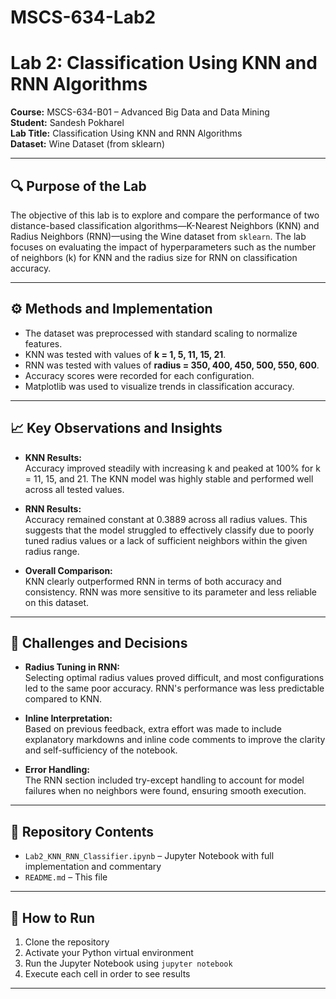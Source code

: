 # MSCS-634-Lab2

# Lab 2: Classification Using KNN and RNN Algorithms

**Course:** MSCS-634-B01 – Advanced Big Data and Data Mining  
**Student:** Sandesh Pokharel  
**Lab Title:** Classification Using KNN and RNN Algorithms  
**Dataset:** Wine Dataset (from sklearn)

---

## 🔍 Purpose of the Lab

The objective of this lab is to explore and compare the performance of two distance-based classification algorithms—K-Nearest Neighbors (KNN) and Radius Neighbors (RNN)—using the Wine dataset from `sklearn`. The lab focuses on evaluating the impact of hyperparameters such as the number of neighbors (k) for KNN and the radius size for RNN on classification accuracy.

---

## ⚙️ Methods and Implementation

- The dataset was preprocessed with standard scaling to normalize features.
- KNN was tested with values of **k = 1, 5, 11, 15, 21**.
- RNN was tested with values of **radius = 350, 400, 450, 500, 550, 600**.
- Accuracy scores were recorded for each configuration.
- Matplotlib was used to visualize trends in classification accuracy.

---

## 📈 Key Observations and Insights

- **KNN Results:**  
  Accuracy improved steadily with increasing k and peaked at 100% for k = 11, 15, and 21. The KNN model was highly stable and performed well across all tested values.

- **RNN Results:**  
  Accuracy remained constant at 0.3889 across all radius values. This suggests that the model struggled to effectively classify due to poorly tuned radius values or a lack of sufficient neighbors within the given radius range.

- **Overall Comparison:**  
  KNN clearly outperformed RNN in terms of both accuracy and consistency. RNN was more sensitive to its parameter and less reliable on this dataset.

---

## 🧠 Challenges and Decisions

- **Radius Tuning in RNN:**  
  Selecting optimal radius values proved difficult, and most configurations led to the same poor accuracy. RNN's performance was less predictable compared to KNN.

- **Inline Interpretation:**  
  Based on previous feedback, extra effort was made to include explanatory markdowns and inline code comments to improve the clarity and self-sufficiency of the notebook.

- **Error Handling:**  
  The RNN section included try-except handling to account for model failures when no neighbors were found, ensuring smooth execution.

---

## 📁 Repository Contents

- `Lab2_KNN_RNN_Classifier.ipynb` – Jupyter Notebook with full implementation and commentary  
- `README.md` – This file  

---

## 🔗 How to Run

1. Clone the repository  
2. Activate your Python virtual environment  
3. Run the Jupyter Notebook using `jupyter notebook`  
4. Execute each cell in order to see results

---


